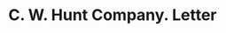 ---
doi: 10.7916/D8N02JKX
date_other: '1892'
date_other_textual: '1892'
form: correspondence
genre:
- Letters (correspondence)
name:
- C. W. Hunt Company
object_in_context_url: https://biggert.cul.columbia.edu/items/view/ave_biggert_00966
subject_hierarchical_geographic:
- New York, New York, United States
subject_name:
- C. W. Hunt Company
title: C. W. Hunt Company. Letter
sort_title: C. W. Hunt Company. Letter
call_number: ave_biggert_00966
coordinates:
- 40.71277777777778,-74.00583333333333
pid: ave_biggert_00966
identifiers: ave_biggert_00966
thumbnail: https://derivativo-1.library.columbia.edu/iiif/2/ldpd:344508/full/!256,256/0/native.jpg
permalink: /biggert/ave_biggert_00966/
layout: iiif-image-page
---